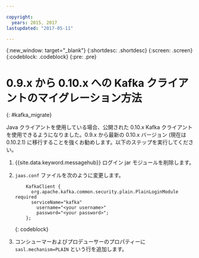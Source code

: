 ```yaml
---

copyright:
  years: 2015, 2017
lastupdated: "2017-05-11"

---
```


{:new_window: target="_blank"}
{:shortdesc: .shortdesc}
{:screen: .screen}
{:codeblock: .codeblock}
{:pre: .pre}

# 0.9.x から 0.10.x への Kafka クライアントのマイグレーション方法
{: #kafka_migrate}


Java クライアントを使用している場合、公開された 0.10.x Kafka クライアントを使用できるようになりました。0.9.x から最新の 0.10.x バージョン (現在は 0.10.2.1) に移行することを強くお勧めします。以下のステップを実行してください。

1. {{site.data.keyword.messagehub}} ログイン jar モジュールを削除します。
2. <code>jaas.conf</code> ファイルを次のように変更します。
    ```
        KafkaClient {
          org.apache.kafka.common.security.plain.PlainLoginModule required
          serviceName="kafka"
            username="<your username>"
            password="<your password>";
        };
    ```
    {: codeblock}

3. コンシューマーおよびプロデューサーのプロパティーに <code>sasl.mechanism=PLAIN</code> という行を追加します。


